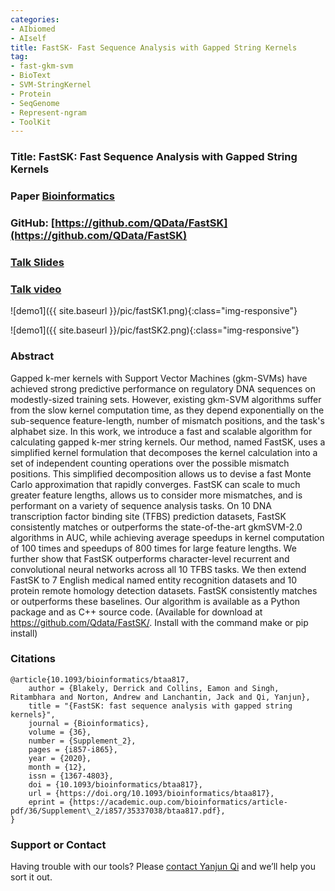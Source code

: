 ```yaml
---
categories:
- AIbiomed
- AIself
title: FastSK- Fast Sequence Analysis with Gapped String Kernels
tag:
- fast-gkm-svm
- BioText
- SVM-StringKernel
- Protein
- SeqGenome
- Represent-ngram
- ToolKit
---
```


<a name="fastsk"></a>

### Title: FastSK: Fast Sequence Analysis with Gapped String Kernels


### Paper [Bioinformatics](https://academic.oup.com/bioinformatics/article/36/Supplement_2/i857/6055916)


### GitHub: [https://github.com/QData/FastSK](https://github.com/QData/FastSK)

### [Talk Slides](https://github.com/QData/FastSK/blob/master/docs/Bioinformatics2020_FastSK.pdf)

### [Talk video](https://www.youtube.com/watch?v=RABVXMP6lcY)

![demo1]({{ site.baseurl }}/pic/fastSK1.png){:class="img-responsive"}

![demo1]({{ site.baseurl }}/pic/fastSK2.png){:class="img-responsive"}


### Abstract
Gapped k-mer kernels with Support Vector Machines (gkm-SVMs) 
		have achieved strong predictive performance on regulatory DNA sequences
		 on modestly-sized training sets. However, existing gkm-SVM algorithms 
		 suffer from the slow kernel computation time, as they depend 
		 exponentially on the sub-sequence feature-length, number of mismatch 
		 positions, and the task's alphabet size. 
		 In this work, we introduce a fast and scalable algorithm for 
		 calculating gapped k-mer string kernels. Our method, named FastSK,
		  uses a simplified kernel formulation that decomposes the kernel 
		  calculation into a set of independent counting operations over the 
		  possible mismatch positions. This simplified decomposition allows us 
		  to devise a fast Monte Carlo approximation that rapidly converges. 
		  FastSK can scale to much greater feature lengths, allows us to 
		  consider more mismatches, and is performant on a variety of sequence
		   analysis tasks. On 10 DNA transcription factor binding site (TFBS) 
		   prediction datasets, FastSK consistently matches or outperforms the 
		   state-of-the-art gkmSVM-2.0 algorithms in AUC, while achieving 
		   average speedups in kernel computation of 100 times and speedups of
		    800 times for large feature lengths. We further show that FastSK 
		    outperforms character-level recurrent and convolutional neural 
		    networks across all 10 TFBS tasks. We then extend FastSK to 7 
		    English medical named entity recognition datasets and 10 protein 
		    remote homology detection datasets. FastSK consistently matches or 
		    outperforms these baselines. 
		    Our algorithm is available as a Python  package and as C++ source code. 
		    (Available for download at https://github.com/Qdata/FastSK/. 
		    Install with the command make or pip install) 


### Citations

```
@article{10.1093/bioinformatics/btaa817,
    author = {Blakely, Derrick and Collins, Eamon and Singh, Ritambhara and Norton, Andrew and Lanchantin, Jack and Qi, Yanjun},
    title = "{FastSK: fast sequence analysis with gapped string kernels}",
    journal = {Bioinformatics},
    volume = {36},
    number = {Supplement_2},
    pages = {i857-i865},
    year = {2020},
    month = {12},
    issn = {1367-4803},
    doi = {10.1093/bioinformatics/btaa817},
    url = {https://doi.org/10.1093/bioinformatics/btaa817},
    eprint = {https://academic.oup.com/bioinformatics/article-pdf/36/Supplement\_2/i857/35337038/btaa817.pdf},
}
```


### Support or Contact

Having trouble with our tools? Please [contact Yanjun Qi](mailto:yq2h@virginia.edu)  and we’ll help you sort it out.
